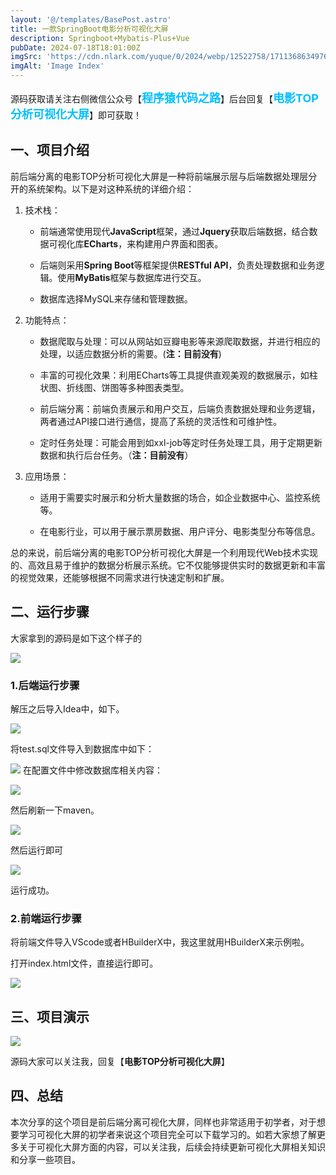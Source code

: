 ```yaml
---
layout: '@/templates/BasePost.astro'
title: 一款SpringBoot电影分析可视化大屏
description: Springboot+Mybatis-Plus+Vue
pubDate: 2024-07-18T18:01:00Z
imgSrc: 'https://cdn.nlark.com/yuque/0/2024/webp/12522758/1711368634976-426cb107-ee83-44f8-908e-748d8bb0e68b.webp#averageHue=%231f3348&clientId=ue0fc2754-2333-4&from=paste&id=iwUMt&originHeight=612&originWidth=1080&originalType=url&ratio=1.25&rotation=0&showTitle=false&status=done&style=none&taskId=u3db4171e-c4f8-416d-9ec9-ace069555ab&title='
imgAlt: 'Image Index'
---
```


<meta name="referrer" content="no-referrer" />

源码获取请关注右侧微信公众号【<span style="font-weight: bold;text-align:left;font-size: 18px;color:#00bfff">程序猿代码之路</span>】后台回复【<span style="font-weight: bold;text-align:left;font-size: 18px;color:#00bfff">电影TOP分析可视化大屏</span>】即可获取！

## 一、项目介绍


前后端分离的电影TOP分析可视化大屏是一种将前端展示层与后端数据处理层分开的系统架构。以下是对这种系统的详细介绍：

1. 技术栈：
   
    - 前端通常使用现代**JavaScript**框架，通过**Jquery**获取后端数据，结合数据可视化库**ECharts**，来构建用户界面和图表。
      
    - 后端则采用**Spring Boot**等框架提供**RESTful API**，负责处理数据和业务逻辑。使用**MyBatis**框架与数据库进行交互。
      
    - 数据库选择MySQL来存储和管理数据。
   
2. 功能特点：
   
    - 数据爬取与处理：可以从网站如豆瓣电影等来源爬取数据，并进行相应的处理，以适应数据分析的需要。(**注：目前没有**)
      
    - 丰富的可视化效果：利用ECharts等工具提供直观美观的数据展示，如柱状图、折线图、饼图等多种图表类型。
      
    - 前后端分离：前端负责展示和用户交互，后端负责数据处理和业务逻辑，两者通过API接口进行通信，提高了系统的灵活性和可维护性。
      
    - 定时任务处理：可能会用到如xxl-job等定时任务处理工具，用于定期更新数据和执行后台任务。（**注：目前没有**）
   
3. 应用场景：
   
    - 适用于需要实时展示和分析大量数据的场合，如企业数据中心、监控系统等。
      
    - 在电影行业，可以用于展示票房数据、用户评分、电影类型分布等信息。

总的来说，前后端分离的电影TOP分析可视化大屏是一个利用现代Web技术实现的、高效且易于维护的数据分析展示系统。它不仅能够提供实时的数据更新和丰富的视觉效果，还能够根据不同需求进行快速定制和扩展。

## **二、运行步骤**


大家拿到的源码是如下这个样子的

![](https://cdn.nlark.com/yuque/0/2024/webp/12522758/1711368634484-2a92aa64-3c11-4842-bd15-7b9806c5dd73.webp#averageHue=%23fbf8f8&clientId=ue0fc2754-2333-4&from=paste&id=u5ea348e2&originHeight=370&originWidth=1025&originalType=url&ratio=1.25&rotation=0&showTitle=false&status=done&style=none&taskId=uf4dd2108-8767-4527-841c-10164ad0b26&title=)

### 1.后端运行步骤

解压之后导入Idea中，如下。

![](https://cdn.nlark.com/yuque/0/2024/webp/12522758/1711368634479-cb1aacd1-7428-4bf1-b0e0-faae5c0ff264.webp#averageHue=%23e9ebf0&clientId=ue0fc2754-2333-4&from=paste&id=udeccedfe&originHeight=533&originWidth=1080&originalType=url&ratio=1.25&rotation=0&showTitle=false&status=done&style=none&taskId=ueca5c68a-c837-4183-afcd-37e57af7f97&title=)

将test.sql文件导入到数据库中如下：

![](https://cdn.nlark.com/yuque/0/2024/webp/12522758/1711368634527-8b50c2f6-38eb-4758-8648-85848062b5fd.webp#averageHue=%23e0e1dc&clientId=ue0fc2754-2333-4&from=paste&id=u5a8845c1&originHeight=622&originWidth=1080&originalType=url&ratio=1.25&rotation=0&showTitle=false&status=done&style=none&taskId=u1ba97b49-a044-4034-8f72-e3fbc771a56&title=)
在配置文件中修改数据库相关内容：

![](https://cdn.nlark.com/yuque/0/2024/webp/12522758/1711368634519-24c085af-4ea7-4981-b60a-7829c94f0855.webp#averageHue=%23ebedf1&clientId=ue0fc2754-2333-4&from=paste&id=u9150716b&originHeight=570&originWidth=1080&originalType=url&ratio=1.25&rotation=0&showTitle=false&status=done&style=none&taskId=u63402861-c6be-411b-8649-00df41cad91&title=)

然后刷新一下maven。

![](https://cdn.nlark.com/yuque/0/2024/webp/12522758/1711368634532-08f887ba-9ff0-4aad-9c4c-b487ad2916f1.webp#averageHue=%23e7e9ee&clientId=ue0fc2754-2333-4&from=paste&id=uf39e42ce&originHeight=518&originWidth=1080&originalType=url&ratio=1.25&rotation=0&showTitle=false&status=done&style=none&taskId=ud48d183e-3562-4ed3-bf68-783c31c357e&title=)

然后运行即可

![](https://cdn.nlark.com/yuque/0/2024/webp/12522758/1711368634945-9c88b469-2e8c-48f0-b0a9-8da0987483e4.webp#averageHue=%23dbe5e7&clientId=ue0fc2754-2333-4&from=paste&id=u77e39f9e&originHeight=546&originWidth=1080&originalType=url&ratio=1.25&rotation=0&showTitle=false&status=done&style=none&taskId=uec574ec2-2e53-46cd-b7ba-15e5ad7f4ad&title=)

运行成功。
### 2.前端运行步骤

将前端文件导入VScode或者HBuilderX中，我这里就用HBuilderX来示例啦。

打开index.html文件，直接运行即可。

![](https://cdn.nlark.com/yuque/0/2024/webp/12522758/1711368634964-36e52a68-a544-4ac0-9a22-1add105bd15c.webp#averageHue=%23fbf7e6&clientId=ue0fc2754-2333-4&from=paste&id=ud8d27c90&originHeight=568&originWidth=1080&originalType=url&ratio=1.25&rotation=0&showTitle=false&status=done&style=none&taskId=u3d2ee42b-9523-4b19-8d35-d8f5cfc17a5&title=)

## **三、项目演示**

![](https://cdn.nlark.com/yuque/0/2024/webp/12522758/1711368634976-426cb107-ee83-44f8-908e-748d8bb0e68b.webp#averageHue=%231f3348&clientId=ue0fc2754-2333-4&from=paste&id=uf3db0f21&originHeight=612&originWidth=1080&originalType=url&ratio=1.25&rotation=0&showTitle=false&status=done&style=none&taskId=u3db4171e-c4f8-416d-9ec9-ace069555ab&title=)

源码大家可以关注我，回复【**电影TOP分析可视化大屏**】

## **四、总结**

本次分享的这个项目是前后端分离可视化大屏，同样也非常适用于初学者，对于想要学习可视化大屏的初学者来说这个项目完全可以下载学习的。如若大家想了解更多关于可视化大屏方面的内容，可以关注我，后续会持续更新可视化大屏相关知识和分享一些项目。
